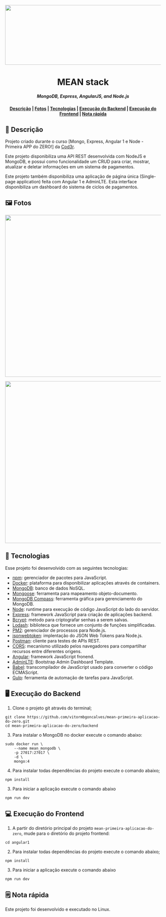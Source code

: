 <p align="center">
  <img width="734" height="193" src="https://www.rlogical.com/wp-content/uploads/2019/07/hire_angular_js_developer.png">
</p>

<h1 align="center">       
   MEAN stack
</h1>

<h5 align="center">
  MongoDB, Express, AngularJS, and Node.js <br>
</h5>

  <h4 align="center">
    <a href="#-descrição">Descrição</a> |  
    <a href="#-fotos">Fotos</a> |  
    <a href="#-tecnologias">Tecnologias</a> |
    <a href="#-execução-do-backend">Execução do Backend</a> |
    <a href="#-execução-do-frontend">Execução do Frontend</a> |
    <a href="#-nota-rápida">Nota rápida</a> 
  </h4>

## 💾 Descrição

Projeto criado durante o curso [Mongo, Express, Angular 1 e Node - Primeira APP do ZERO!] da [Cod3r](https://www.udemy.com/course/mean-primeira-aplicacao-do-zero/).

Este projeto disponibiliza uma API REST desenvolvida com NodeJS e MongoDB, e possui como funcionalidade um CRUD para criar, mostrar, atualizar e deletar informações em um sistema de pagamentos.

Este projeto também disponibiliza uma aplicação de página única (Single-page application) feita com Angular 1 e AdminLTE. Esta interface disponibiliza um dashboard do sistema de ciclos de pagamentos.

## 🖼 Fotos

<p align="center">
  <img width="960" height="523" src="https://i.ibb.co/djW1w4S/Screenshot-20210830-165959.png">
</p>
<p align="center">
  <img width="960" height="523" src="https://i.ibb.co/njjXxFT/Screenshot-20210830-165256.png">
</p>


## 🚀 Tecnologias

Esse projeto foi desenvolvido com as seguintes tecnologias:

- [npm](https://yarnpkg.com/): gerenciador de pacotes para JavaScript.
- [Docker](https://www.docker.com/): plataforma para disponibilizar aplicações através de containers.
- [MongoDB](https://www.mongodb.com/): banco de dados NoSQL.
- [Mongoose](https://mongoosejs.com/): ferramenta para mapeamento objeto-documento.
- [MongoDB Compass](https://www.mongodb.com/pt-br/products/compass): ferramenta gráfica para gerenciamento do MongoDB.
- [Node](https://nodejs.org/en/): runtime para execução de código JavaScript do lado do servidor.
- [Express](https://expressjs.com/pt-br/): framework JavaScript para criação de aplicações backend.
- [Bcrypt](https://github.com/kelektiv/node.bcrypt.js): metodo para criptografar senhas a serem salvas.
- [Lodash](https://lodash.com/): biblioteca que fornece um conjunto de funções simplificadas.
- [PM2](https://pm2.keymetrics.io/): gerenciador de processos para Node.js.
- [jsonwebtoken](https://github.com/auth0/node-jsonwebtoken): implentação do JSON Web Tokens para Node.js.
- [Postman](https://insomnia.rest/): cliente para testes de APIs REST.
- [CORS](https://developer.mozilla.org/pt-BR/docs/Web/HTTP/CORS): mecanismo utilizado pelos navegadores para compartilhar recursos entre diferentes origens.
- [Angular](https://angularjs.org/): framework JavaScript fronend.
- [AdminLTE](https://adminlte.io/): Bootstrap Admin Dashboard Template.
- [Babel](https://babeljs.io/): transcompilador de JavaScript usado para converter o código ECMAScript.
- [Gulp](https://gulpjs.com/): ferramenta de automação de tarefas para JavaScript.

## 🖥 Execução do Backend

1. Clone o projeto git através do terminal;

```shell
git clone https://github.com/vitormbgoncalves/mean-primeira-aplicacao-do-zero.git
cd mean-primeira-aplicacao-do-zero/backend
```

3. Para instalar o MongoDB no docker execute o comando abaixo:

```shell
sudo docker run \
    --name mean_mongodb \
    -p 27017:27017 \
    -d \
    mongo:4
```

4. Para instalar todas dependências do projeto execute o comando abaixo;

```shell
npm install
```

3. Para iniciar a aplicação execute o comando abaixo

```shell
npm run dev
```

## 💻 Execução do Frontend

1. A partir do diretório principal do projeto `mean-primeira-aplicacao-do-zero`, mude para o diretório do projeto frontend:

```shell
cd angular1
```

2. Para instalar todas dependências do projeto execute o comando abaixo;

```shell
npm install
```

3. Para iniciar a aplicação execute o comando abaixo

```shell
npm run dev
```

## 🗒 Nota rápida

Este projeto foi desenvolvido e executado no Linux.
